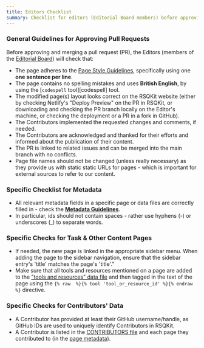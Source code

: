 ```yaml
---
title: Editors Checklist
summary: Checklist for editors (Editorial Board members) before approving changes to RSQKit content and infrastructure.
---
```


### General Guidelines for Approving Pull Requests

Before approving and merging a pull request (PR), the Editors (members of the [Editorial Board](./editorial_board.md)) will check that:

- The page adheres to the [Page Style Guidelines](./page_style_guidelines.md), specifically using one **one sentence per line**.
- The page contains no spelling mistakes and uses **British English**, by using the [`codespell` tool][codespell] tool.
- The modified page(s) layout looks correct on the RSQKit website (either by checking Netlify's "Deploy Preview" on the 
PR in RSQKit, or downloading and checking the PR branch locally on the Editor's machine, or checking the deployment or a PR in a fork in GitHub).
- The Contributors implemented the requested changes and comments, if needed.
- The Contributors are acknowledged and thanked for their efforts and informed about the publication of their content.
- The PR is linked to related issues and can be merged into the main branch with no conflicts.
- Page file names should not be changed (unless really necessary) as they provide us with static static URLs for pages - which is important for external sources to refer to our content.

### Specific Checklist for Metadata

- All relevant metadata fields in a specific page or data files are correctly filled in - check the [**Metadata Guidelines**][metadata_guidlines].
- In particular, ids should not contain spaces - rather use hyphens (-) or underscores (_) to separate words.

### Specific Checks for Task & Other Content Pages

- If needed, the new page is linked in the appropriate sidebar menu. When adding the page to the sidebar navigation, ensure that the sidebar entry's 'title' matches the page's 'title'."
- Make sure that all tools and resources mentioned on a page are added to the ["tools and resources" data file][tools_and_resources] and then tagged in the text of the page
using the `{% raw  %}{% tool 'tool_or_resource_id' %}{% endraw  %}` directive.

### Specific Checks for Contributors' Data

- A Contributor has provided at least their GitHub username/handle, as GitHub IDs are used to uniquely identify Contributors in RSQKit.
- A Contributor is listed in the [CONTRIBUTORS file][contributors] and each page they contributed to (in the [page metadata][metadata_guidlines]).

[metadata_guidlines]: https://everse.software/RSQKit/metadata_guidelines
[tools_and_resources]: https://github.com/EVERSE-ResearchSoftware/RSQKit/blob/main/_data/tool_and_resource_list.yml
[contributors]: https://github.com/EVERSE-ResearchSoftware/RSQKit/blob/main/_data/CONTRIBUTORS.yml
